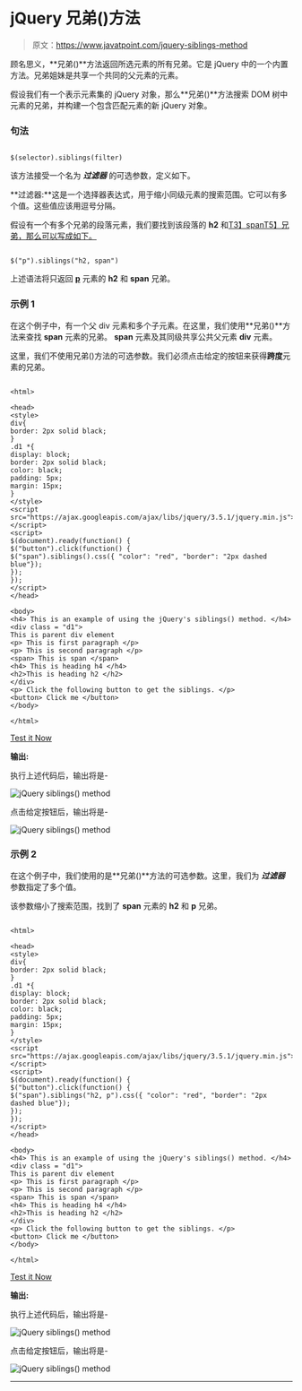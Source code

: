 # jQuery 兄弟()方法

> 原文：<https://www.javatpoint.com/jquery-siblings-method>

顾名思义，**兄弟()**方法返回所选元素的所有兄弟。它是 jQuery 中的一个内置方法。兄弟姐妹是共享一个共同的父元素的元素。

假设我们有一个表示元素集的 jQuery 对象，那么**兄弟()**方法搜索 DOM 树中元素的兄弟，并构建一个包含匹配元素的新 jQuery 对象。

### 句法

```

$(selector).siblings(filter)

```

该方法接受一个名为 ***过滤器*** 的可选参数，定义如下。

**过滤器:**这是一个选择器表达式，用于缩小同级元素的搜索范围。它可以有多个值。这些值应该用逗号分隔。

假设有一个有多个兄弟的段落元素，我们要找到该段落的 **h2** 和[T3】spanT5】兄弟，那么可以写成如下。](https://www.javatpoint.com/html-span-tag)

```

$("p").siblings("h2, span")

```

上述语法将只返回 [**p**](https://www.javatpoint.com/html-paragraph) 元素的 **h2** 和 **span** 兄弟。

### 示例 1

在这个例子中，有一个父 div 元素和多个子元素。在这里，我们使用**兄弟()**方法来查找 **span** 元素的兄弟。 **span** 元素及其同级共享公共父元素 **div** 元素。

这里，我们不使用兄弟()方法的可选参数。我们必须点击给定的按钮来获得**跨度**元素的兄弟。

```

<html>

<head>
<style>
div{
border: 2px solid black;
}
.d1 *{
display: block;
border: 2px solid black;
color: black;
padding: 5px;
margin: 15px;
}
</style>
<script src="https://ajax.googleapis.com/ajax/libs/jquery/3.5.1/jquery.min.js"> </script>
<script>
$(document).ready(function() {
$("button").click(function() {
$("span").siblings().css({ "color": "red", "border": "2px dashed blue"});
});
});
</script>
</head>

<body>
<h4> This is an example of using the jQuery's siblings() method. </h4>
<div class = "d1">
This is parent div element
<p> This is first paragraph </p>
<p> This is second paragraph </p>
<span> This is span </span>
<h4> This is heading h4 </h4>
<h2>This is heading h2 </h2>
</div>
<p> Click the following button to get the siblings. </p>
<button> Click me </button>
</body>

</html>

```

[Test it Now](https://www.javatpoint.com/oprweb/test.jsp?filename=jquery-siblings-method1)

**输出:**

执行上述代码后，输出将是-

![jQuery siblings() method](img/1fadaf26e0651efd4255746e521c9c1d.png)

点击给定按钮后，输出将是-

![jQuery siblings() method](img/c6ff75e32687ca10534ef7c9b13c76aa.png)

### 示例 2

在这个例子中，我们使用的是**兄弟()**方法的可选参数。这里，我们为 ***过滤器*** 参数指定了多个值。

该参数缩小了搜索范围，找到了 **span** 元素的 **h2** 和 **p** 兄弟。

```

<html>

<head>
<style>
div{
border: 2px solid black;
}
.d1 *{
display: block;
border: 2px solid black;
color: black;
padding: 5px;
margin: 15px;
}
</style>
<script src="https://ajax.googleapis.com/ajax/libs/jquery/3.5.1/jquery.min.js"> </script>
<script>
$(document).ready(function() {
$("button").click(function() {
$("span").siblings("h2, p").css({ "color": "red", "border": "2px dashed blue"});
});
});
</script>
</head>

<body>
<h4> This is an example of using the jQuery's siblings() method. </h4>
<div class = "d1">
This is parent div element
<p> This is first paragraph </p>
<p> This is second paragraph </p>
<span> This is span </span>
<h4> This is heading h4 </h4>
<h2>This is heading h2 </h2>
</div>
<p> Click the following button to get the siblings. </p>
<button> Click me </button>
</body>

</html>

```

[Test it Now](https://www.javatpoint.com/oprweb/test.jsp?filename=jquery-siblings-method2)

**输出:**

执行上述代码后，输出将是-

![jQuery siblings() method](img/a609b859c7346eb465697ac608ee4028.png)

点击给定按钮后，输出将是-

![jQuery siblings() method](img/872fd8ff378fdcc33de3b505ca5ee7eb.png)

* * *